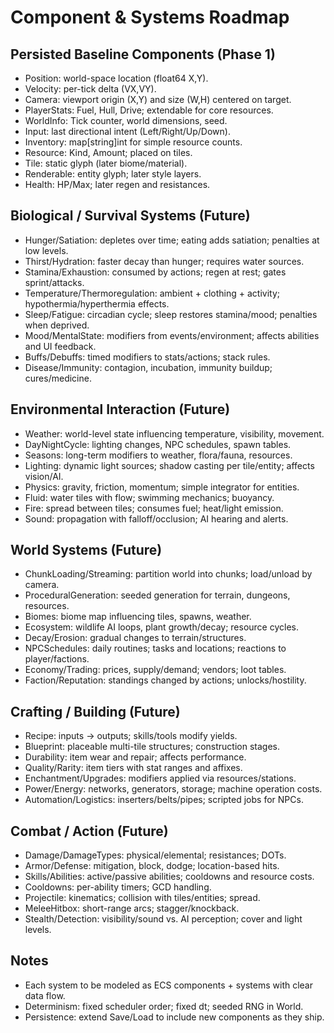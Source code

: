 # Component & Systems Roadmap

## Persisted Baseline Components (Phase 1)
- Position: world-space location (float64 X,Y).
- Velocity: per-tick delta (VX,VY).
- Camera: viewport origin (X,Y) and size (W,H) centered on target.
- PlayerStats: Fuel, Hull, Drive; extendable for core resources.
- WorldInfo: Tick counter, world dimensions, seed.
- Input: last directional intent (Left/Right/Up/Down).
- Inventory: map[string]int for simple resource counts.
- Resource: Kind, Amount; placed on tiles.
- Tile: static glyph (later biome/material).
- Renderable: entity glyph; later style layers.
- Health: HP/Max; later regen and resistances.

## Biological / Survival Systems (Future)
- Hunger/Satiation: depletes over time; eating adds satiation; penalties at low levels.
- Thirst/Hydration: faster decay than hunger; requires water sources.
- Stamina/Exhaustion: consumed by actions; regen at rest; gates sprint/attacks.
- Temperature/Thermoregulation: ambient + clothing + activity; hypothermia/hyperthermia effects.
- Sleep/Fatigue: circadian cycle; sleep restores stamina/mood; penalties when deprived.
- Mood/MentalState: modifiers from events/environment; affects abilities and UI feedback.
- Buffs/Debuffs: timed modifiers to stats/actions; stack rules.
- Disease/Immunity: contagion, incubation, immunity buildup; cures/medicine.

## Environmental Interaction (Future)
- Weather: world-level state influencing temperature, visibility, movement.
- DayNightCycle: lighting changes, NPC schedules, spawn tables.
- Seasons: long-term modifiers to weather, flora/fauna, resources.
- Lighting: dynamic light sources; shadow casting per tile/entity; affects vision/AI.
- Physics: gravity, friction, momentum; simple integrator for entities.
- Fluid: water tiles with flow; swimming mechanics; buoyancy.
- Fire: spread between tiles; consumes fuel; heat/light emission.
- Sound: propagation with falloff/occlusion; AI hearing and alerts.

## World Systems (Future)
- ChunkLoading/Streaming: partition world into chunks; load/unload by camera.
- ProceduralGeneration: seeded generation for terrain, dungeons, resources.
- Biomes: biome map influencing tiles, spawns, weather.
- Ecosystem: wildlife AI loops, plant growth/decay; resource cycles.
- Decay/Erosion: gradual changes to terrain/structures.
- NPCSchedules: daily routines; tasks and locations; reactions to player/factions.
- Economy/Trading: prices, supply/demand; vendors; loot tables.
- Faction/Reputation: standings changed by actions; unlocks/hostility.

## Crafting / Building (Future)
- Recipe: inputs -> outputs; skills/tools modify yields.
- Blueprint: placeable multi-tile structures; construction stages.
- Durability: item wear and repair; affects performance.
- Quality/Rarity: item tiers with stat ranges and affixes.
- Enchantment/Upgrades: modifiers applied via resources/stations.
- Power/Energy: networks, generators, storage; machine operation costs.
- Automation/Logistics: inserters/belts/pipes; scripted jobs for NPCs.

## Combat / Action (Future)
- Damage/DamageTypes: physical/elemental; resistances; DOTs.
- Armor/Defense: mitigation, block, dodge; location-based hits.
- Skills/Abilities: active/passive abilities; cooldowns and resource costs.
- Cooldowns: per-ability timers; GCD handling.
- Projectile: kinematics; collision with tiles/entities; spread.
- MeleeHitbox: short-range arcs; stagger/knockback.
- Stealth/Detection: visibility/sound vs. AI perception; cover and light levels.

## Notes
- Each system to be modeled as ECS components + systems with clear data flow.
- Determinism: fixed scheduler order; fixed dt; seeded RNG in World.
- Persistence: extend Save/Load to include new components as they ship.
